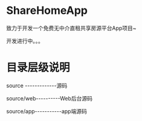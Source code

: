 # ShareHomeApp
致力于开发一个免费无中介直租共享房源平台App项目~

开发进行中。。。

# 目录层级说明

source -------------源码

source/web----------Web后台源码

source/app-----------app端源码
